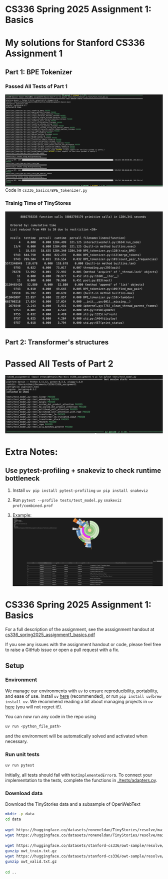 # CS336 Spring 2025 Assignment 1: Basics

# My solutions for Stanford CS336 Assignment 1

## Part 1: BPE Tokenizer
### Passed All Tests of Part 1
![alt text](images/part1_output.png)
Code in `cs336_basics/BPE_tokenizer.py`
### Trainig Time of TinyStores
![alt text](images/trainig_time_of_tinyStores.png)

## Part 2: Transformer's structures
# Passed All Tests of Part 2
![alt text](images/transformer_structures.png)


# Extra Notes:

## Use pytest-profiling + snakeviz to check runtime bottleneck
1. Install
`uv pip install pytest-profiling`
`uv pip install snakeviz`

2. Run
`pytest --profile tests/test_model.py`
`snakeviz prof/combined.prof`

3. Example:
![alt text](images/snakeviz_example.png)
# CS336 Spring 2025 Assignment 1: Basics

For a full description of the assignment, see the asssignment handout at
[cs336_spring2025_assignment1_basics.pdf](./cs336_spring2025_assignment1_basics.pdf)

If you see any issues with the assignment handout or code, please feel free to
raise a GitHub issue or open a pull request with a fix.

## Setup

### Environment
We manage our environments with `uv` to ensure reproducibility, portability, and ease of use.
Install `uv` [here](https://github.com/astral-sh/uv) (recommended), or run `pip install uv`/`brew install uv`.
We recommend reading a bit about managing projects in `uv` [here](https://docs.astral.sh/uv/guides/projects/#managing-dependencies) (you will not regret it!).

You can now run any code in the repo using
```sh
uv run <python_file_path>
```
and the environment will be automatically solved and activated when necessary.

### Run unit tests


```sh
uv run pytest
```

Initially, all tests should fail with `NotImplementedError`s.
To connect your implementation to the tests, complete the
functions in [./tests/adapters.py](./tests/adapters.py).

### Download data
Download the TinyStories data and a subsample of OpenWebText

``` sh
mkdir -p data
cd data

wget https://huggingface.co/datasets/roneneldan/TinyStories/resolve/main/TinyStoriesV2-GPT4-train.txt
wget https://huggingface.co/datasets/roneneldan/TinyStories/resolve/main/TinyStoriesV2-GPT4-valid.txt

wget https://huggingface.co/datasets/stanford-cs336/owt-sample/resolve/main/owt_train.txt.gz
gunzip owt_train.txt.gz
wget https://huggingface.co/datasets/stanford-cs336/owt-sample/resolve/main/owt_valid.txt.gz
gunzip owt_valid.txt.gz

cd ..
```

